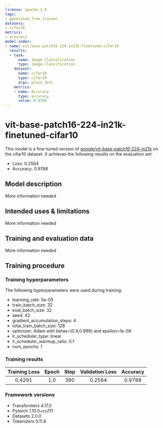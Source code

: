 ```yaml
---
license: apache-2.0
tags:
- generated_from_trainer
datasets:
- cifar10
metrics:
- accuracy
model-index:
- name: vit-base-patch16-224-in21k-finetuned-cifar10
  results:
  - task:
      name: Image Classification
      type: image-classification
    dataset:
      name: cifar10
      type: cifar10
      args: plain_text
    metrics:
    - name: Accuracy
      type: accuracy
      value: 0.9788
---
```


<!-- This model card has been generated automatically according to the information the Trainer had access to. You
should probably proofread and complete it, then remove this comment. -->

# vit-base-patch16-224-in21k-finetuned-cifar10

This model is a fine-tuned version of [google/vit-base-patch16-224-in21k](https://huggingface.co/google/vit-base-patch16-224-in21k) on the cifar10 dataset.
It achieves the following results on the evaluation set:
- Loss: 0.2564
- Accuracy: 0.9788

## Model description

More information needed

## Intended uses & limitations

More information needed

## Training and evaluation data

More information needed

## Training procedure

### Training hyperparameters

The following hyperparameters were used during training:
- learning_rate: 5e-05
- train_batch_size: 32
- eval_batch_size: 32
- seed: 42
- gradient_accumulation_steps: 4
- total_train_batch_size: 128
- optimizer: Adam with betas=(0.9,0.999) and epsilon=1e-08
- lr_scheduler_type: linear
- lr_scheduler_warmup_ratio: 0.1
- num_epochs: 1

### Training results

| Training Loss | Epoch | Step | Validation Loss | Accuracy |
|:-------------:|:-----:|:----:|:---------------:|:--------:|
| 0.4291        | 1.0   | 390  | 0.2564          | 0.9788   |


### Framework versions

- Transformers 4.17.0
- Pytorch 1.10.0+cu111
- Datasets 2.0.0
- Tokenizers 0.11.6

